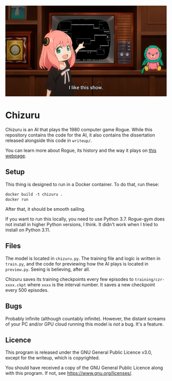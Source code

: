 ![Anya from SPY x FAMILY pointing at a television screen with Rogue displayed saying 'I like this show.'](LOVEIT.png)

# Chizuru
Chizuru is an AI that plays the 1980 computer game Rogue.
While this repository contains the code for the AI, it also contains the dissertation released alongside this code in `writeup/`.

You can learn more about Rogue, its history and the way it plays on [this webpage](https://nethackwiki.com/wiki/Rogue_(game)).

## Setup
This thing is designed to run in a Docker container. To do that, run these:
```shell
docker build -t chizuru .
docker run
```
After that, it should be smooth sailing.

If you want to run this locally, you need to use Python 3.7. Rogue-gym does not install in higher Python versions, I think. It didn't work when I tried to install on Python 3.11.

## Files
The model is located in `chizuru.py`. The training file and logic is written in `train.py`, and the code for previewing how the AI plays is located in `preview.py`. Seeing is believing, after all.

Chizuru saves its training checkpoints every few episodes to `training/czr-xxxx.ckpt` where `xxxx` is the interval number. It saves a new checkpoint every 500 episodes.

## Bugs
Probably infinite (although countably infinite). However, the distant screams of your PC and/or GPU cloud running this model is *not* a bug. It's a feature.

## Licence
This program is released under the GNU General Public Licence v3.0, except for the writeup, which is copyrighted.

You should have received a copy of the GNU General Public Licence
along with this program. If not, see <https://www.gnu.org/licenses/>.
